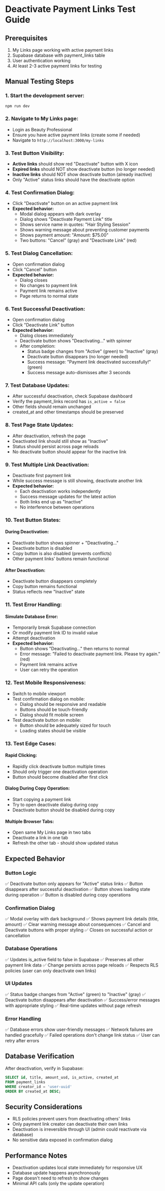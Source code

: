 # Deactivate Payment Links Test Guide

## Prerequisites
1. My Links page working with active payment links
2. Supabase database with payment_links table
3. User authentication working
4. At least 2-3 active payment links for testing

## Manual Testing Steps

### 1. **Start the development server:**
   ```bash
   npm run dev
   ```

### 2. **Navigate to My Links page:**
   - Login as Beauty Professional
   - Ensure you have active payment links (create some if needed)
   - Navigate to `http://localhost:3000/my-links`

### 3. **Test Button Visibility:**
   - **Active links** should show red "Deactivate" button with X icon
   - **Expired links** should NOT show deactivate button (no longer needed)
   - **Inactive links** should NOT show deactivate button (already inactive)
   - Only "Active" status links should have the deactivate option

### 4. **Test Confirmation Dialog:**
   - Click "Deactivate" button on an active payment link
   - **Expected behavior:**
     - Modal dialog appears with dark overlay
     - Dialog shows "Deactivate Payment Link" title
     - Shows service name in quotes: "Hair Styling Session"
     - Shows warning message about preventing customer payments
     - Shows payment amount: "Amount: $75.00"
     - Two buttons: "Cancel" (gray) and "Deactivate Link" (red)

### 5. **Test Dialog Cancellation:**
   - Open confirmation dialog
   - Click "Cancel" button
   - **Expected behavior:**
     - Dialog closes
     - No changes to payment link
     - Payment link remains active
     - Page returns to normal state

### 6. **Test Successful Deactivation:**
   - Open confirmation dialog
   - Click "Deactivate Link" button
   - **Expected behavior:**
     - Dialog closes immediately
     - Deactivate button shows "Deactivating..." with spinner
     - After completion:
       - Status badge changes from "Active" (green) to "Inactive" (gray)
       - Deactivate button disappears (no longer needed)
       - Success message: "Payment link deactivated successfully!" (green)
       - Success message auto-dismisses after 3 seconds

### 7. **Test Database Updates:**
   - After successful deactivation, check Supabase dashboard
   - Verify the payment_links record has `is_active = false`
   - Other fields should remain unchanged
   - created_at and other timestamps should be preserved

### 8. **Test Page State Updates:**
   - After deactivation, refresh the page
   - Deactivated link should still show as "Inactive"
   - Status should persist across page reloads
   - No deactivate button should appear for the inactive link

### 9. **Test Multiple Link Deactivation:**
   - Deactivate first payment link
   - While success message is still showing, deactivate another link
   - **Expected behavior:**
     - Each deactivation works independently
     - Success message updates for the latest action
     - Both links end up as "Inactive"
     - No interference between operations

### 10. **Test Button States:**
   #### During Deactivation:
   - Deactivate button shows spinner + "Deactivating..."
   - Deactivate button is disabled
   - Copy button is also disabled (prevents conflicts)
   - Other payment links' buttons remain functional

   #### After Deactivation:
   - Deactivate button disappears completely
   - Copy button remains functional
   - Status reflects new "Inactive" state

### 11. **Test Error Handling:**
   #### Simulate Database Error:
   - Temporarily break Supabase connection
   - Or modify payment link ID to invalid value
   - Attempt deactivation
   - **Expected behavior:**
     - Button shows "Deactivating..." then returns to normal
     - Error message: "Failed to deactivate payment link. Please try again." (red)
     - Payment link remains active
     - User can retry the operation

### 12. **Test Mobile Responsiveness:**
   - Switch to mobile viewport
   - Test confirmation dialog on mobile:
     - Dialog should be responsive and readable
     - Buttons should be touch-friendly
     - Dialog should fit mobile screen
   - Test deactivate button on mobile:
     - Button should be adequately sized for touch
     - Loading states should be visible

### 13. **Test Edge Cases:**
   #### Rapid Clicking:
   - Rapidly click deactivate button multiple times
   - Should only trigger one deactivation operation
   - Button should become disabled after first click

   #### Dialog During Copy Operation:
   - Start copying a payment link
   - Try to open deactivate dialog during copy
   - Deactivate button should be disabled during copy

   #### Multiple Browser Tabs:
   - Open same My Links page in two tabs
   - Deactivate a link in one tab
   - Refresh the other tab - should show updated status

## Expected Behavior

### Button Logic
✅ Deactivate button only appears for "Active" status links
✅ Button disappears after successful deactivation
✅ Button shows loading state during operation
✅ Button is disabled during copy operations

### Confirmation Dialog
✅ Modal overlay with dark background
✅ Shows payment link details (title, amount)
✅ Clear warning message about consequences
✅ Cancel and Deactivate buttons with proper styling
✅ Closes on successful action or cancellation

### Database Operations
✅ Updates is_active field to false in Supabase
✅ Preserves all other payment link data
✅ Change persists across page reloads
✅ Respects RLS policies (user can only deactivate own links)

### UI Updates
✅ Status badge changes from "Active" (green) to "Inactive" (gray)
✅ Deactivate button disappears after deactivation
✅ Success/error messages with appropriate styling
✅ Real-time updates without page refresh

### Error Handling
✅ Database errors show user-friendly messages
✅ Network failures are handled gracefully
✅ Failed operations don't change link status
✅ User can retry after errors

## Database Verification
After deactivation, verify in Supabase:
```sql
SELECT id, title, amount_usd, is_active, created_at 
FROM payment_links 
WHERE creator_id = 'user-uuid'
ORDER BY created_at DESC;
```

## Security Considerations
- RLS policies prevent users from deactivating others' links
- Only payment link creator can deactivate their own links
- Deactivation is irreversible through UI (admin could reactivate via database)
- No sensitive data exposed in confirmation dialog

## Performance Notes
- Deactivation updates local state immediately for responsive UX
- Database update happens asynchronously
- Page doesn't need to refresh to show changes
- Minimal API calls (only the update operation)